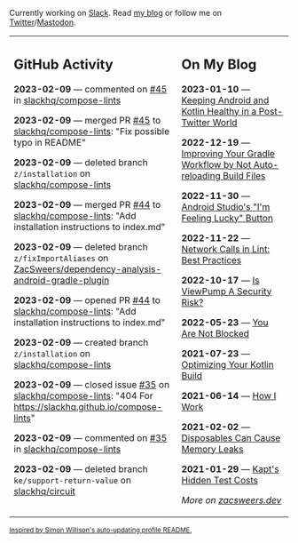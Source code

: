 Currently working on [Slack](https://slack.com/). Read [my blog](https://zacsweers.dev/) or follow me on [Twitter](https://twitter.com/ZacSweers)/[Mastodon](https://hachyderm.io/@ZacSweers).

<table><tr><td valign="top" width="60%">

## GitHub Activity
<!-- githubActivity starts -->
**2023-02-09** — commented on [#45](https://github.com/slackhq/compose-lints/pull/45#issuecomment-1424931156) in [slackhq/compose-lints](https://github.com/slackhq/compose-lints)

**2023-02-09** — merged PR [#45](https://github.com/slackhq/compose-lints/pull/45) to [slackhq/compose-lints](https://github.com/slackhq/compose-lints): "Fix possible typo in README"

**2023-02-09** — deleted branch `z/installation` on [slackhq/compose-lints](https://github.com/slackhq/compose-lints)

**2023-02-09** — merged PR [#44](https://github.com/slackhq/compose-lints/pull/44) to [slackhq/compose-lints](https://github.com/slackhq/compose-lints): "Add installation instructions to index.md"

**2023-02-09** — deleted branch `z/fixImportAliases` on [ZacSweers/dependency-analysis-android-gradle-plugin](https://github.com/ZacSweers/dependency-analysis-android-gradle-plugin)

**2023-02-09** — opened PR [#44](https://github.com/slackhq/compose-lints/pull/44) to [slackhq/compose-lints](https://github.com/slackhq/compose-lints): "Add installation instructions to index.md"

**2023-02-09** — created branch `z/installation` on [slackhq/compose-lints](https://github.com/slackhq/compose-lints)

**2023-02-09** — closed issue [#35](https://github.com/slackhq/compose-lints/issues/35) on [slackhq/compose-lints](https://github.com/slackhq/compose-lints): "404 For https://slackhq.github.io/compose-lints"

**2023-02-09** — commented on [#35](https://github.com/slackhq/compose-lints/issues/35#issuecomment-1424888661) in [slackhq/compose-lints](https://github.com/slackhq/compose-lints)

**2023-02-09** — deleted branch `ke/support-return-value` on [slackhq/circuit](https://github.com/slackhq/circuit)
<!-- githubActivity ends -->
</td><td valign="top" width="40%">

## On My Blog
<!-- blog starts -->
**2023-01-10** — [Keeping Android and Kotlin Healthy in a Post-Twitter World](https://www.zacsweers.dev/keeping-android-healthy/)

**2022-12-19** — [Improving Your Gradle Workflow by Not Auto-reloading Build Files](https://www.zacsweers.dev/improving-your-workflow-by-not-auto-reloading-build-files/)

**2022-11-30** — [Android Studio's "I'm Feeling Lucky" Button](https://www.zacsweers.dev/android-studios-im-feeling-lucky-button/)

**2022-11-22** — [Network Calls in Lint: Best Practices](https://www.zacsweers.dev/network-calls-in-lint-best-practices/)

**2022-10-17** — [Is ViewPump A Security Risk?](https://www.zacsweers.dev/is-viewpump-a-security-risk/)

**2022-05-23** — [You Are Not Blocked](https://www.zacsweers.dev/you-are-not-blocked/)

**2021-07-23** — [Optimizing Your Kotlin Build](https://www.zacsweers.dev/optimizing-your-kotlin-build/)

**2021-06-14** — [How I Work](https://www.zacsweers.dev/how-i-work/)

**2021-02-02** — [Disposables Can Cause Memory Leaks](https://www.zacsweers.dev/disposables-can-cause-memory-leaks/)

**2021-01-29** — [Kapt's Hidden Test Costs](https://www.zacsweers.dev/kapts-hidden-test-costs/)
<!-- blog ends -->
_More on [zacsweers.dev](https://zacsweers.dev/)_
</td></tr></table>

<sub><a href="https://simonwillison.net/2020/Jul/10/self-updating-profile-readme/">Inspired by Simon Willison's auto-updating profile README.</a></sub>